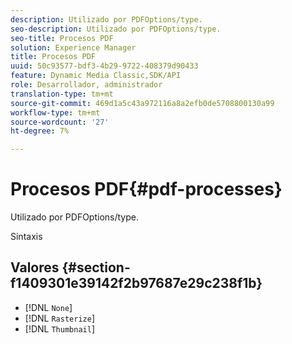 ```yaml
---
description: Utilizado por PDFOptions/type.
seo-description: Utilizado por PDFOptions/type.
seo-title: Procesos PDF
solution: Experience Manager
title: Procesos PDF
uuid: 50c93577-bdf3-4b29-9722-408379d90433
feature: Dynamic Media Classic,SDK/API
role: Desarrollador, administrador
translation-type: tm+mt
source-git-commit: 469d1a5c43a972116a8a2efb0de5708800130a99
workflow-type: tm+mt
source-wordcount: '27'
ht-degree: 7%

---
```



# Procesos PDF{#pdf-processes}

Utilizado por PDFOptions/type.

Sintaxis

## Valores {#section-f1409301e39142f2b97687e29c238f1b}

* [!DNL `None`]
* [!DNL `Rasterize`]
* [!DNL `Thumbnail`]

